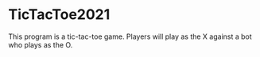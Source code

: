 # TicTacToe2021
This program is a tic-tac-toe game. Players will play as the X against a bot who plays as the O.

